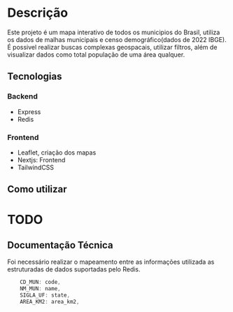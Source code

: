 # Descrição

Este projeto é um mapa interativo de todos os municipios do Brasil, utiliza os dados de malhas municipais e censo demográfico(dados de 2022 IBGE). É possivel realizar buscas complexas geospacais, utilizar filtros, além de visualizar dados como total população de uma área qualquer.

## Tecnologias

### Backend

- Express
- Redis

### Frontend

- Leaflet, criação dos mapas
- Nextjs: Frontend
- TailwindCSS

## Como utilizar

# TODO

## Documentação Técnica

Foi necessário realizar o mapeamento entre as informações utilizada as estruturadas de dados suportadas pelo Redis.

```js
    CD_MUN: code,
    NM_MUN: name,
    SIGLA_UF: state,
    AREA_KM2: area_km2,
```
